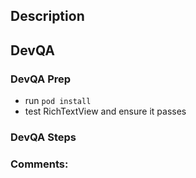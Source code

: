 ## Description
<!-- Add a bulleted list of items changed or added -->


## DevQA

### DevQA Prep
<!-- Delete items that do not apply. -->
- run `pod install`
- test RichTextView and ensure it passes


### DevQA Steps
<!-- Fill in steps to DevQA this PR here -->



### Comments:
<!-- Any other comments you want to include for reviewers. -->


